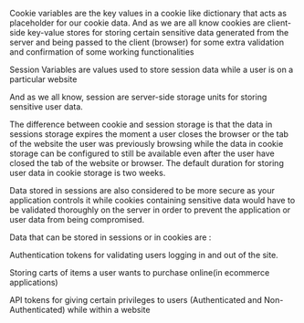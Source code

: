 Cookie variables are the key values in a cookie like dictionary that acts as placeholder for our cookie data.
And as we are all know cookies are client-side key-value stores for storing certain sensitive data generated from the server and being passed to the client (browser) for some extra validation and confirmation of
some working functionalities


Session Variables are values used to store session data while a user is on a particular website

And as we all know, session are server-side storage units for storing sensitive user data.


The difference between cookie and session storage is that the data in sessions storage expires the moment a user closes the browser or the tab of 
the website the user was previously browsing while the data in cookie storage can be configured to still be available even after the user have closed the tab of 
the website or browser. The default duration for storing user data in cookie storage is two weeks.

Data stored in sessions are also considered to be more secure as your application controls it while cookies containing sensitive data would have to be validated 
thoroughly on the server in order to prevent the application or user data from being compromised.


Data that can be stored in sessions or in cookies are :

Authentication tokens for validating users logging in and out of the site.

Storing carts of items a user wants to purchase online(in ecommerce applications)


API tokens for giving certain privileges to users (Authenticated and Non-Authenticated) while within a website

